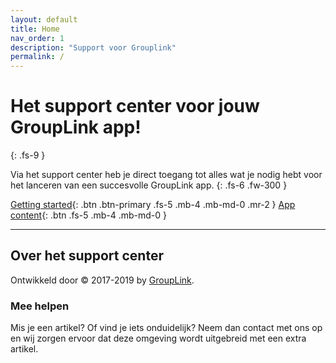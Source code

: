 ```yaml
---
layout: default
title: Home
nav_order: 1
description: "Support voor Grouplink"
permalink: /
---
```


# Het support center voor jouw GroupLink app!
{: .fs-9 }

Via het support center heb je direct toegang tot alles wat je nodig hebt voor het lanceren van een succesvolle GroupLink app.
{: .fs-6 .fw-300 }

[Getting started](/startup){: .btn .btn-primary .fs-5 .mb-4 .mb-md-0 .mr-2 } [App content](/content){: .btn .fs-5 .mb-4 .mb-md-0 }

---

## Over het support center

Ontwikkeld door &copy; 2017-2019 by [GroupLink](http://www.grouplink.app).

### Mee helpen

Mis je een artikel? Of vind je iets onduidelijk? Neem dan contact met ons op en wij zorgen ervoor dat deze omgeving wordt uitgebreid met een extra artikel.

